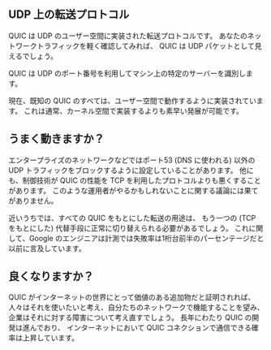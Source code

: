 ## UDP 上の転送プロトコル

QUIC は UDP のユーザー空間に実装された転送プロトコルです。
あなたのネットワークトラフィックを軽く確認してみれば、
QUIC は UDP パケットとして見えるでしょう。

QUIC は UDP のポート番号を利用してマシン上の特定のサーバーを識別します。

現在、既知の QUIC のすべては、ユーザー空間で動作するように実装されています。
これは通常、カーネル空間で実装するよりも素早い発展が可能です。

## うまく動きますか？

エンタープライズのネットワークなどではポート53 (DNS に使われる) 以外の
UDP トラフィックをブロックするように設定していることがあります。
他にも、制御技術が QUIC の性能を TCP を利用したプロトコルよりも悪くすることがあります。
このような運用者がやるかもしれないことに関する議論には果てがありません。

近いうちでは、すべての QUIC をもとにした転送の用途は、
もう一つの (TCP をもとにした) 代替手段に正常に切り替えられる必要があるでしょう。
これに関して、Google のエンジニアは計測では失敗率は1桁台前半のパーセンテージだと
以前に言及しています。

## 良くなりますか？

QUIC がインターネットの世界にとって価値のある追加物だと証明されれば、
人々はそれを使いたいと考え、自分たちのネットワークで機能することを望み、
企業はそれに対する障害について考え直すでしょう。
長年にわたり QUIC の開発は進んでおり、
インターネットにおいて QUIC コネクションで通信できる確率は上昇しています。
